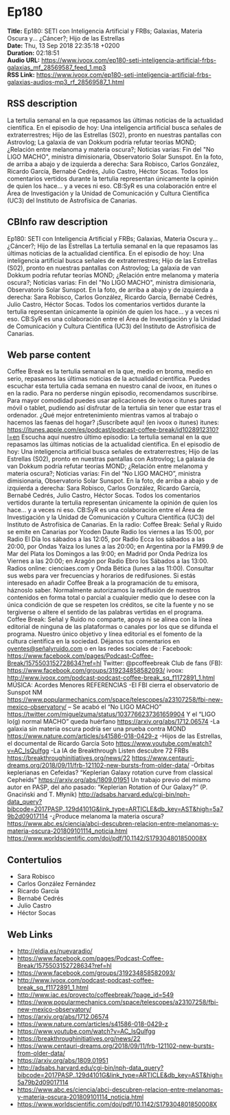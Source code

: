 # Ep180  
**Title:** Ep180: SETI con Inteligencia Artificial y FRBs; Galaxias, Materia Oscura y... ¿Cáncer?; Hijo de las Estrellas  
**Date:** Thu, 13 Sep 2018 22:35:18 +0200  
**Duration:** 02:18:51  
**Audio URL:** https://www.ivoox.com/ep180-seti-inteligencia-artificial-frbs-galaxias_mf_28569587_feed_1.mp3  
**RSS Link:** https://www.ivoox.com/ep180-seti-inteligencia-artificial-frbs-galaxias-audios-mp3_rf_28569587_1.html  

## RSS description
La tertulia semanal en la que repasamos las últimas noticias de la actualidad científica. En el episodio de hoy: Una inteligencia artificial busca señales de extraterrestres; Hijo de las Estrellas (S02), pronto en nuestras pantallas con Astrovlog; La galaxia de van Dokkum podría refutar teorías MOND; ¿Relación entre melanoma y materia oscura?; Noticias varias: Fin del "No LIGO MACHO", ministra dimisionaria, Observatorio Solar Sunspot. En la foto, de arriba a abajo y de izquierda a derecha: Sara Robisco, Carlos González, Ricardo García, Bernabé Cedrés, Julio Castro, Héctor Socas. Todos los comentarios vertidos durante la tertulia representan únicamente la opinión de quien los hace… y a veces ni eso. CB:SyR es una colaboración entre el Área de Investigación y la Unidad de Comunicación y Cultura Científica (UC3) del Instituto de Astrofísica de Canarias.

## CBInfo raw description
Ep180: SETI con Inteligencia Artificial y FRBs; Galaxias, Materia Oscura y... ¿Cáncer?; Hijo de las Estrellas
La tertulia semanal en la que repasamos las últimas noticias de la actualidad científica. En el episodio de hoy: Una inteligencia artificial busca señales de extraterrestres; Hijo de las Estrellas (S02), pronto en nuestras pantallas con Astrovlog; La galaxia de van Dokkum podría refutar teorías MOND; ¿Relación entre melanoma y materia oscura?; Noticias varias: Fin del "No LIGO MACHO", ministra dimisionaria, Observatorio Solar Sunspot. En la foto, de arriba a abajo y de izquierda a derecha: Sara Robisco, Carlos González, Ricardo García, Bernabé Cedrés, Julio Castro, Héctor Socas. Todos los comentarios vertidos durante la tertulia representan únicamente la opinión de quien los hace… y a veces ni eso. CB:SyR es una colaboración entre el Área de Investigación y la Unidad de Comunicación y Cultura Científica (UC3) del Instituto de Astrofísica de Canarias.


## Web parse content
Coffee Break es la tertulia semanal en la que, medio en broma, medio en serio, repasamos las últimas noticias de la actualidad científica. Puedes escuchar esta tertulia cada semana en nuestro canal de ivoox, en itunes o en la radio. Para no perderse ningún episodio, recomendamos suscribirse. Para mayor comodidad puedes usar aplicaciones de ivoox o itunes para móvil o tablet, pudiendo así disfrutar de la tertulia sin tener que estar tras el ordenador. ¿Qué mejor entretenimiento mientras vamos al trabajo o hacemos las faenas del hogar? ¡Suscríbete aquí! (en ivoox o itunes) itunes: https://itunes.apple.com/es/podcast/podcast-coffee-break/id1028912310?l=en Escucha aquí nuestro último episodio: La tertulia semanal en la que repasamos las últimas noticias de la actualidad científica. En el episodio de hoy: Una inteligencia artificial busca señales de extraterrestres; Hijo de las Estrellas (S02), pronto en nuestras pantallas con Astrovlog; La galaxia de van Dokkum podría refutar teorías MOND; ¿Relación entre melanoma y materia oscura?; Noticias varias: Fin del “No LIGO MACHO”, ministra dimisionaria, Observatorio Solar Sunspot. En la foto, de arriba a abajo y de izquierda a derecha: Sara Robisco, Carlos González, Ricardo García, Bernabé Cedrés, Julio Castro, Héctor Socas. Todos los comentarios vertidos durante la tertulia representan únicamente la opinión de quien los hace… y a veces ni eso. CB:SyR es una colaboración entre el Área de Investigación y la Unidad de Comunicación y Cultura Científica (UC3) del Instituto de Astrofísica de Canarias. En la radio: Coffee Break: Señal y Ruido se emite en Canarias por Ycoden Daute Radio los viernes a las 15:00, por Radio El Día los sábados a las 12:05, por Radio Ecca los sábados a las 20:00, por Ondas Yaiza los lunes a las 20:00; en Argentina por la FM99.9 de Mar del Plata los Domingos a las 9:00; en Madrid por Onda Pedriza los Viernes a las 20:00; en Aragón por Radio Ebro los Sábados a las 13:00. Radios online: cienciaes.com y Onda Bética (lunes a las 11:00). Consultar sus webs para ver frecuencias y horarios de redifusiones. Si estás interesado en añadir Coffee Break a la programación de tu emisora, háznoslo saber. Normalmente autorizamos la redifusión de nuestros contenidos en forma total o parcial a cualquier medio que lo desee con la única condición de que se respeten los créditos, se cite la fuente y no se tergiverse o altere el sentido de las palabras vertidas en el programa. Coffee Break: Señal y Ruido no comparte, apoya ni se alinea con la línea editorial de ninguna de las plataformas o canales por los que se difunda el programa. Nuestro único objetivo y línea editorial es el fomento de la cultura científica en la sociedad. Déjanos tus comentarios en oyentes@señalyruido.com o en las redes sociales de : Facebook: https://www.facebook.com/pages/Podcast-Coffee-Break/1575503152728634?ref=hl Twitter: @pcoffeebreak Club de fans (FB): https://www.facebook.com/groups/319234858582093/ ivoox: http://www.ivoox.com/podcast-podcast-coffee-break_sq_f1172891_1.html MÚSICA: Acordes Menores REFERENCIAS -El FBI cierra el observatorio de Sunspot NM https://www.popularmechanics.com/space/telescopes/a23107258/fbi-new-mexico-observatory/ – Se acabó el “No LIGO MACHO” https://twitter.com/miguelzuma/status/1037766237361659904 Y el “LIGO lo(g) normal MACHO” queda huérfano https://arxiv.org/abs/1712.06574 -La galaxia sin materia oscura podría ser una prueba contra MOND https://www.nature.com/articles/s41586-018-0429-z -Hijos de las Estrellas, el documental de Ricardo García Soto https://www.youtube.com/watch?v=AC_IsQuIfgg -La IA de Breakthrough Listen descubre 72 FRBs https://breakthroughinitiatives.org/news/22 https://www.centauri-dreams.org/2018/09/11/frb-121102-new-bursts-from-older-data/ -Órbitas keplerianas en Cefeidas? “Keplerian Galaxy rotation curve from classical Cepheids” https://arxiv.org/abs/1809.01951 Un trabajo previo del mismo autor en PASP, del año pasado: “Keplerian Rotation of Our Galaxy?” (P. Gnaciński and T. Młynik) http://adsabs.harvard.edu/cgi-bin/nph-data_query?bibcode=2017PASP..129d4101G&link_type=ARTICLE&db_key=AST&high=5a79b2d09017114 -¿Produce melanoma la materia oscura? https://www.abc.es/ciencia/abci-descubren-relacion-entre-melanomas-y-materia-oscura-201809101114_noticia.html https://www.worldscientific.com/doi/pdf/10.1142/S179304801850008X

## Contertulios
- Sara Robisco
- Carlos González Fernández
- Ricardo García
- Bernabé Cedrés
- Julio Castro
- Héctor Socas
## Web Links
- http://eldia.es/nuevaradio/
- https://www.facebook.com/pages/Podcast-Coffee-Break/1575503152728634?ref=hl
- https://www.facebook.com/groups/319234858582093/
- http://www.ivoox.com/podcast-podcast-coffee-break_sq_f1172891_1.html
- http://www.iac.es/proyecto/coffeebreak/?page_id=549
- https://www.popularmechanics.com/space/telescopes/a23107258/fbi-new-mexico-observatory/
- https://arxiv.org/abs/1712.06574
- https://www.nature.com/articles/s41586-018-0429-z
- https://www.youtube.com/watch?v=AC_IsQuIfgg
- https://breakthroughinitiatives.org/news/22
- https://www.centauri-dreams.org/2018/09/11/frb-121102-new-bursts-from-older-data/
- https://arxiv.org/abs/1809.01951
- http://adsabs.harvard.edu/cgi-bin/nph-data_query?bibcode=2017PASP..129d4101G&link_type=ARTICLE&db_key=AST&high=5a79b2d09017114
- https://www.abc.es/ciencia/abci-descubren-relacion-entre-melanomas-y-materia-oscura-201809101114_noticia.html
- https://www.worldscientific.com/doi/pdf/10.1142/S179304801850008X